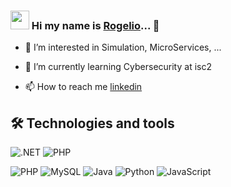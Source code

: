 ### <img src="https://media.giphy.com/media/du3J3cXyzhj75IOgvA/giphy.gif" width="30"> Hi my name is [Rogelio](https://sndup.net/2rph/d)...  👋


- 👀 I’m interested in Simulation, MicroServices, ...
- 🌱 I’m currently learning Cybersecurity at isc2 

- 📫 How to reach me  [linkedin](https://www.linkedin.com/in/remr76/)  

 

## 🛠  Technologies and tools
![.NET](https://img.shields.io/badge/-.NET%206.0-blueviolet)
![PHP](https://img.shields.io/badge/PHP-black?style=flat-square&logo=php)



![PHP](https://img.shields.io/badge/GitHub-black?style=flat-square&logo=GitHub)
![MySQL](https://img.shields.io/badge/-MySQL-black?style=flat-square&logo=mysql)
![Java](https://img.shields.io/badge/Java-black?style=flat-square&logo=java)
![Python](https://img.shields.io/badge/-Python-black?style=flat-square&logo=Python)
![JavaScript](https://img.shields.io/badge/-JavaScript-black?style=flat-square&logo=javascript)

